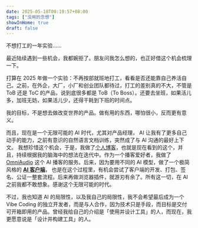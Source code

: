```yaml
---
date: 2025-05-18T00:19:57+08:00
tags: ["没用的念想"]
showInHome: true
draft: false
---
```


不想打工的一年实验……

最近陆续遇到一些机会，我都婉拒了。朋友问我怎么想的，也正好借这个机会梳理一下。

打算在 2025 年做一个实验：不再按部就班地打工，看看是否还能靠自己养活自己。之前，在外企，大厂，小厂和创业团队都待过，打工的差别真的不大，不管是 ToB 还是 ToC 的产品，说到底很多都是 ToB（To Boss）。还要去坐班，如果活儿多，加班无妨，如果活儿少，还得干耗到下班的时间点。

我的目标，不是想去做改变世界的产品。做有用的东西，哪怕很小，反而更有意义。

而且，现在是一个无限可能的 AI 时代，尤其对产品经理， AI 让我有了更多自己动手的能力，之前有意识的自然语言文档训练，突然成了与 AI 沟通的最好上下文。 我想珍惜这个机会，于是，我做了[个人博客](https://houjoe.me/)，也就是现在看到的这个，并且，持续根据我的脑海中的想法在迭代中。作为一个播客爱好者，我做了 [OmniAudio](https://omniaudio.info/zh-CN) 这个 AI 播客的服务。后来，因为要用不同的 AI 模型，做了一个极简风格的 **[AI 客户端](https://instantai.houjoe.me/)**， 也是在这个过程里，有机会尝试了客户端的开发、打包、签名、公证一整套流程。后来再做浏览器插件，就游刃有余了。所有这一切，在 AI 之前我都不敢想象。感谢这个无限可能的时代。

不过，我也知道 AI 的局限性，以及我自己的局限性，我不会希望最后成为一个 Vibe Coding 的独立开发者，而是与人合作，因为技术只是手段，而目标是交付可开箱即用的产品。曾经我给自己的介绍是「使用并设计工具」的人，而现在，我更愿意说是「设计并构建工具」的人。
